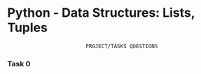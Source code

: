# Python - Data Structures: Lists, Tuples
                             PROJECT/TASKS QUESTIONS

### Task 0
